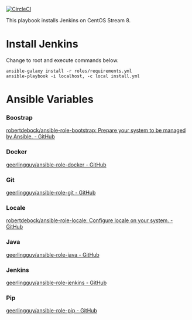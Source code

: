 [![CircleCI](https://dl.circleci.com/status-badge/img/gh/ansible-playbooks-mamono210/jenkins_install/tree/main.svg?style=svg)](https://dl.circleci.com/status-badge/redirect/gh/ansible-playbooks-mamono210/jenkins_install/tree/main)

This playbook installs Jenkins on CentOS Stream 8.

# Install Jenkins

Change to root and execute commands below.

```
ansible-galaxy install -r roles/requirements.yml
ansible-playbook -i localhost, -c local install.yml
```

# Ansible Variables

### Boostrap
[robertdebock/ansible-role-bootstrap: Prepare your system to be managed by Ansible. - GitHub](https://github.com/robertdebock/ansible-role-bootstrap)

### Docker
[geerlingguy/ansible-role-docker - GitHub](https://github.com/geerlingguy/ansible-role-docker)

### Git
[geerlingguy/ansible-role-git - GitHub](https://github.com/geerlingguy/ansible-role-git)

### Locale
[robertdebock/ansible-role-locale: Configure locale on your system. - GitHub](https://github.com/robertdebock/ansible-role-locale)

### Java
[geerlingguy/ansible-role-java - GitHub](https://github.com/geerlingguy/ansible-role-java)

### Jenkins
[geerlingguy/ansible-role-jenkins - GitHub](https://github.com/geerlingguy/ansible-role-jenkins)

### Pip
[geerlingguy/ansible-role-pip - GitHub](https://github.com/geerlingguy/ansible-role-pip)
